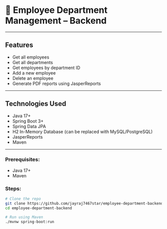 # 🏢 Employee Department Management – Backend


---

##  Features

-  Get all employees
-  Get all departments
-  Get employees by department ID
-  Add a new employee
-  Delete an employee
-  Generate PDF reports using JasperReports

---

##  Technologies Used

- Java 17+
- Spring Boot 3+
- Spring Data JPA
- H2 In-Memory Database (can be replaced with MySQL/PostgreSQL)
- JasperReports
- Maven

---

### Prerequisites:
- Java 17+
- Maven

### Steps:

```bash
# Clone the repo
git clone https://github.com/jayraj7467star/employee-department-backend.git
cd employee-department-backend

# Run using Maven
./mvnw spring-boot:run


